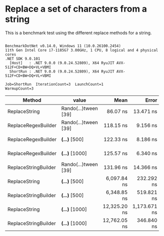 # Replace a set of characters from a string

This is a benchmark test using the different replace methods for a string.

```

BenchmarkDotNet v0.14.0, Windows 11 (10.0.26100.2454)
11th Gen Intel Core i7-1185G7 3.00GHz, 1 CPU, 8 logical and 4 physical cores
.NET SDK 9.0.101
  [Host]   : .NET 9.0.0 (9.0.24.52809), X64 RyuJIT AVX-512F+CD+BW+DQ+VL+VBMI
  ShortRun : .NET 9.0.0 (9.0.24.52809), X64 RyuJIT AVX-512F+CD+BW+DQ+VL+VBMI

Job=ShortRun  IterationCount=3  LaunchCount=1  
WarmupCount=3  

```
| Method               | value                | Mean         | Error        | StdDev    | StdErr    | Min          | Max          | Op/s         | Gen0   | Allocated |
|--------------------- |--------------------- |-------------:|-------------:|----------:|----------:|-------------:|-------------:|-------------:|-------:|----------:|
| ReplaceString        | Rando(...)tween [39] |     86.07 ns |    13.471 ns |  0.738 ns |  0.426 ns |     85.45 ns |     86.89 ns | 11,618,543.8 | 0.0153 |      96 B |
| ReplaceRegexBuilder  | Rando(...)tween [39] |    118.15 ns |     9.156 ns |  0.502 ns |  0.290 ns |    117.61 ns |    118.59 ns |  8,463,642.1 |      - |         - |
| ReplaceRegexBuilder  | ****(...)**** [500]  |    122.33 ns |     8.186 ns |  0.449 ns |  0.259 ns |    121.87 ns |    122.77 ns |  8,174,314.3 |      - |         - |
| ReplaceRegexBuilder  | ****(...)**** [1000] |    125.57 ns |     6.340 ns |  0.348 ns |  0.201 ns |    125.33 ns |    125.97 ns |  7,963,772.1 |      - |         - |
| ReplaceStringBuilder | Rando(...)tween [39] |    131.96 ns |    14.366 ns |  0.787 ns |  0.455 ns |    131.07 ns |    132.56 ns |  7,578,048.1 | 0.0393 |     248 B |
| ReplaceString        | ****(...)**** [500]  |  6,097.84 ns |   232.292 ns | 12.733 ns |  7.351 ns |  6,083.70 ns |  6,108.40 ns |    163,992.6 |      - |      24 B |
| ReplaceStringBuilder | ****(...)**** [500]  |  6,348.85 ns |   519.821 ns | 28.493 ns | 16.451 ns |  6,315.99 ns |  6,366.60 ns |    157,508.7 | 0.1678 |    1072 B |
| ReplaceString        | ****(...)**** [1000] | 12,325.20 ns | 1,173.671 ns | 64.333 ns | 37.143 ns | 12,251.03 ns | 12,365.78 ns |     81,134.6 |      - |      24 B |
| ReplaceStringBuilder | ****(...)**** [1000] | 12,762.05 ns |   346.840 ns | 19.011 ns | 10.976 ns | 12,741.42 ns | 12,778.85 ns |     78,357.3 | 0.3204 |    2072 B |
